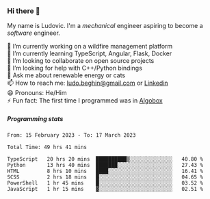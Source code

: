 ### Hi there 👋

My name is Ludovic. I'm a *mechanical* engineer aspiring to become a *software* engineer.

 🔭 I’m currently working on a wildfire management platform<br/>
 🌱 I’m currently learning TypeScript, Angular, Flask, Docker<br/>
 👯 I’m looking to collaborate on open source projects<br/>
 🤔 I’m looking for help with C++/Python bindings<br/>
 💬 Ask me about renewable energy or cats<br/>
 📫 How to reach me: ludo.beghin@gmail.com or [Linkedin](https://www.linkedin.com/in/ludovic-beghin/)<br/>
 😄 Pronouns: He/Him<br/>
 ⚡ Fun fact: The first time I programmed was in [Algobox](https://fr.wikipedia.org/wiki/Algobox)<br/>

##### Programming stats
<!--START_SECTION:waka-->

```text
From: 15 February 2023 - To: 17 March 2023

Total Time: 49 hrs 41 mins

TypeScript   20 hrs 20 mins  ██████████▒░░░░░░░░░░░░░░   40.80 %
Python       13 hrs 40 mins  ███████░░░░░░░░░░░░░░░░░░   27.43 %
HTML         8 hrs 10 mins   ████░░░░░░░░░░░░░░░░░░░░░   16.41 %
SCSS         2 hrs 18 mins   █░░░░░░░░░░░░░░░░░░░░░░░░   04.65 %
PowerShell   1 hr 45 mins    █░░░░░░░░░░░░░░░░░░░░░░░░   03.52 %
JavaScript   1 hr 15 mins    ▓░░░░░░░░░░░░░░░░░░░░░░░░   02.51 %
```

<!--END_SECTION:waka-->
